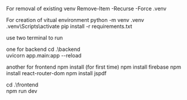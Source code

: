 For removal of existing venv
Remove-Item -Recurse -Force .venv

For creation of vitual environment
python -m venv .venv
.venv\Scripts\activate
pip install -r requirements.txt


use two terminal to run

one for backend
cd .\backend\
uvicorn app.main:app --reload

another for frontend
npm install (for first time)
npm install firebase
npm install react-router-dom
npm install jspdf


cd .\frontend\
npm run dev
